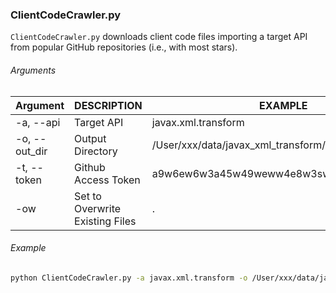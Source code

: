 ### ClientCodeCrawler.py
```ClientCodeCrawler.py``` downloads client code files importing a target API from popular GitHub repositories (i.e., with most stars).

###### Arguments

| Argument | DESCRIPTION |EXAMPLE|
| ------ | ------ | ------ |
| -a, --api | Target API | javax.xml.transform |
| -o, --out_dir| Output Directory | /User/xxx/data/javax_xml_transform/ |
| -t, --token| Github Access Token | a9w6ew6w3a45w49weww4e8w3swwh3v1s5a9m42e |
| -ow | Set to Overwrite Existing Files | . |

###### Example
```sh
python ClientCodeCrawler.py -a javax.xml.transform -o /User/xxx/data/javax_xml_transform/ -t a9w6ew6w3a45w49weww4e8w3swwh3v1s5a9m42e -ow

